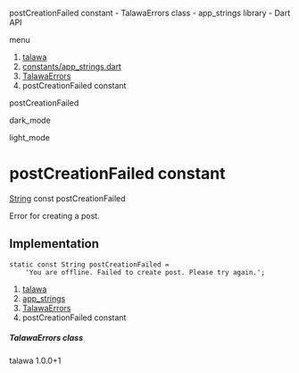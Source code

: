 




postCreationFailed constant - TalawaErrors class - app\_strings library - Dart API







menu

1. [talawa](../../index.html)
2. [constants/app\_strings.dart](../../file-___home_harshil_Desktop_open-source_palisadoes_talawa_lib_constants_app_strings/)
3. [TalawaErrors](../../file-___home_harshil_Desktop_open-source_palisadoes_talawa_lib_constants_app_strings/TalawaErrors-class.html)
4. postCreationFailed constant

postCreationFailed


dark\_mode

light\_mode




# postCreationFailed constant


[String](https://api.flutter.dev/flutter/dart-core/String-class.html)
const postCreationFailed

Error for creating a post.


## Implementation

```
static const String postCreationFailed =
    'You are offline. Failed to create post. Please try again.';
```

 


1. [talawa](../../index.html)
2. [app\_strings](../../file-___home_harshil_Desktop_open-source_palisadoes_talawa_lib_constants_app_strings/)
3. [TalawaErrors](../../file-___home_harshil_Desktop_open-source_palisadoes_talawa_lib_constants_app_strings/TalawaErrors-class.html)
4. postCreationFailed constant

##### TalawaErrors class





talawa
1.0.0+1






